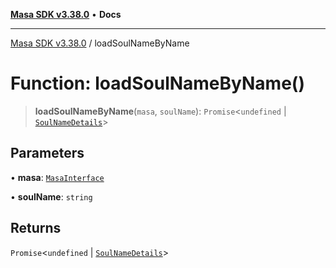 [**Masa SDK v3.38.0**](../README.md) • **Docs**

***

[Masa SDK v3.38.0](../globals.md) / loadSoulNameByName

# Function: loadSoulNameByName()

> **loadSoulNameByName**(`masa`, `soulName`): `Promise`\<`undefined` \| [`SoulNameDetails`](../interfaces/SoulNameDetails.md)\>

## Parameters

• **masa**: [`MasaInterface`](../interfaces/MasaInterface.md)

• **soulName**: `string`

## Returns

`Promise`\<`undefined` \| [`SoulNameDetails`](../interfaces/SoulNameDetails.md)\>
